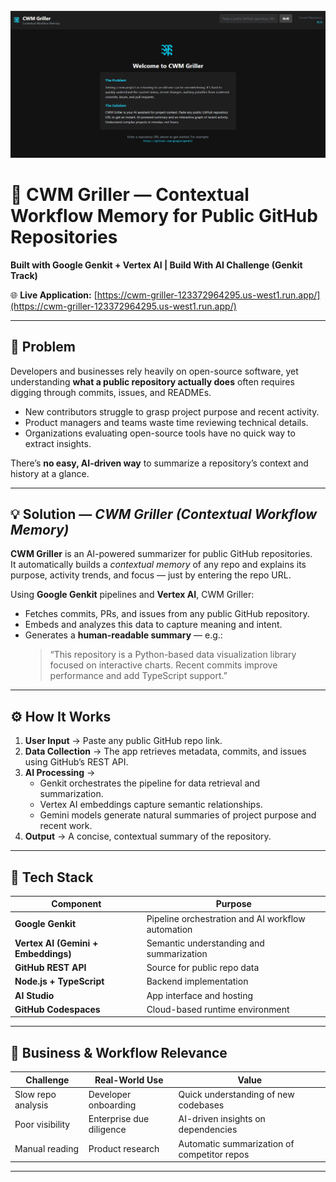 <div align="center">
  <img width="1200" alt="CWM Griller Interface" src="./CWM Griller.png" />
</div>

# 🧠 CWM Griller — Contextual Workflow Memory for Public GitHub Repositories  
**Built with Google Genkit + Vertex AI | Build With AI Challenge (Genkit Track)**  

🌐 **Live Application:** [https://cwm-griller-123372964295.us-west1.run.app/](https://cwm-griller-123372964295.us-west1.run.app/)

---

## 🧩 Problem

Developers and businesses rely heavily on open-source software, yet understanding **what a public repository actually does** often requires digging through commits, issues, and READMEs.  

- New contributors struggle to grasp project purpose and recent activity.  
- Product managers and teams waste time reviewing technical details.  
- Organizations evaluating open-source tools have no quick way to extract insights.  

There’s **no easy, AI-driven way** to summarize a repository’s context and history at a glance.  

---

## 💡 Solution — *CWM Griller (Contextual Workflow Memory)*

**CWM Griller** is an AI-powered summarizer for public GitHub repositories.  
It automatically builds a *contextual memory* of any repo and explains its purpose, activity trends, and focus — just by entering the repo URL.  

Using **Google Genkit** pipelines and **Vertex AI**, CWM Griller:  
- Fetches commits, PRs, and issues from any public GitHub repository.  
- Embeds and analyzes this data to capture meaning and intent.  
- Generates a **human-readable summary** — e.g.:  
  > “This repository is a Python-based data visualization library focused on interactive charts. Recent commits improve performance and add TypeScript support.”  

---

## ⚙️ How It Works

1. **User Input** → Paste any public GitHub repo link.  
2. **Data Collection** → The app retrieves metadata, commits, and issues using GitHub’s REST API.  
3. **AI Processing** →  
   - Genkit orchestrates the pipeline for data retrieval and summarization.  
   - Vertex AI embeddings capture semantic relationships.  
   - Gemini models generate natural summaries of project purpose and recent work.  
4. **Output** → A concise, contextual summary of the repository.  

---

## 🧰 Tech Stack

| Component | Purpose |
|------------|----------|
| **Google Genkit** | Pipeline orchestration and AI workflow automation |
| **Vertex AI (Gemini + Embeddings)** | Semantic understanding and summarization |
| **GitHub REST API** | Source for public repo data |
| **Node.js + TypeScript** | Backend implementation |
| **AI Studio** | App interface and hosting |
| **GitHub Codespaces** | Cloud-based runtime environment |

---

## 💼 Business & Workflow Relevance

| Challenge | Real-World Use | Value |
|------------|----------------|-------|
| Slow repo analysis | Developer onboarding | Quick understanding of new codebases |
| Poor visibility | Enterprise due diligence | AI-driven insights on dependencies |
| Manual reading | Product research | Automatic summarization of competitor repos |

---


